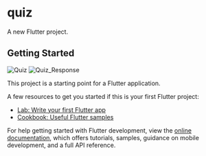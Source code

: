 # quiz

A new Flutter project.

## Getting Started
![Quiz](https://github.com/user-attachments/assets/23ec72de-b317-450a-9d7a-cf298a791d4d)
![Quiz_Response](https://github.com/user-attachments/assets/42838184-021f-442d-835c-c6dc0e815326)

This project is a starting point for a Flutter application.

A few resources to get you started if this is your first Flutter project:

- [Lab: Write your first Flutter app](https://docs.flutter.dev/get-started/codelab)
- [Cookbook: Useful Flutter samples](https://docs.flutter.dev/cookbook)

For help getting started with Flutter development, view the
[online documentation](https://docs.flutter.dev/), which offers tutorials,
samples, guidance on mobile development, and a full API reference.
